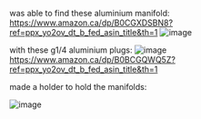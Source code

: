 was able to find these aluminium manifold:
https://www.amazon.ca/dp/B0CGXDSBN8?ref=ppx_yo2ov_dt_b_fed_asin_title&th=1
![image](https://github.com/user-attachments/assets/64a23550-97cf-4970-870b-eebff41edb3f)

with these g1/4 aluminium plugs:
![image](https://github.com/user-attachments/assets/796f6099-0de4-4fdd-9c45-53d662e8bd1a)
https://www.amazon.ca/dp/B0BCGQWQ5Z?ref=ppx_yo2ov_dt_b_fed_asin_title&th=1

made a holder to hold the manifolds:

![image](https://github.com/user-attachments/assets/1f08e9fa-d09b-479c-ae6d-84b106e97922)
